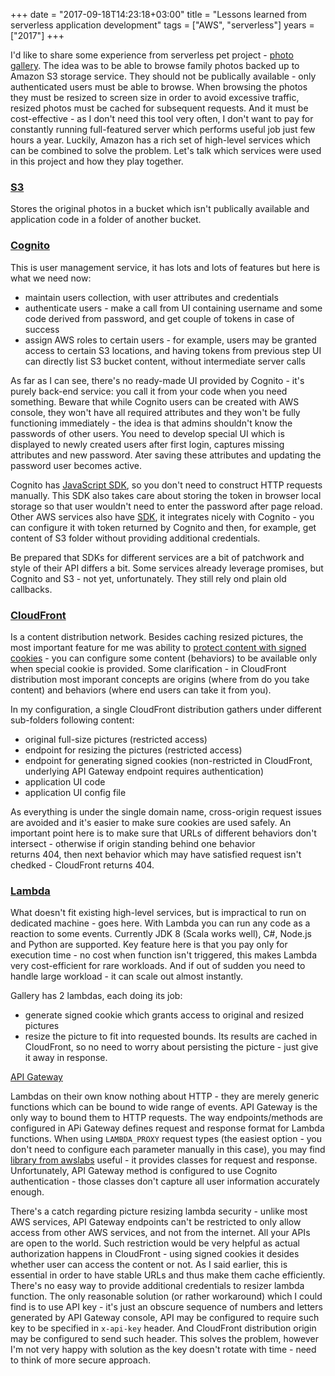 +++
date = "2017-09-18T14:23:18+03:00"
title = "Lessons learned from serverless application development"
tags = ["AWS", "serverless"]
years = ["2017"]
+++

I'd like to share some experience from serverless pet project - [photo gallery](https://github.com/paul-lysak/gallery-proto).
The idea was to be able to browse family photos backed up to Amazon S3 storage service.
They should not be publically available - only authenticated users must be able to browse.
When browsing the photos they must be resized to screen size in order to avoid excessive traffic,
resized photos must be cached for subsequent requests.
And it must be cost-effective - as I don't need this tool very often, 
I don't want to pay for constantly running full-featured server which performs useful job just few hours a year. 
Luckily, Amazon has a rich set of high-level services which can be combined to solve the problem. 
Let's talk which services were used in this project and how they play together.


### [S3](https://aws.amazon.com/s3/)

Stores the original photos in a bucket which isn't publically available and application code in a folder of another bucket.

### [Cognito](https://aws.amazon.com/cognito/)

This is user management service, it has lots and lots of features but here is what we need now:

- maintain users collection, with user attributes and credentials
- authenticate users - make a call from UI containing username and some code derived from password, and get couple of tokens in case of success 
- assign AWS roles to certain users - for example, users may be granted access to certain S3 locations, and having tokens from previous step UI can directly list S3 bucket content, without intermediate server calls

As far as I can see, there's no ready-made UI provided by Cognito - it's purely back-end service: you call it from your code when you need something.
Beware that while Cognito users can be created with AWS console, they won't have all required attributes and they won't be fully functioning immediately - the idea is that admins shouldn't know the passwords of other users. 
You need to develop special UI which is displayed to newly created users after first login, captures missing attributes and new password. Ater saving these attributes 
and updating the password user becomes active.

Cognito has [JavaScript SDK](https://github.com/aws/amazon-cognito-identity-js), so you don't need to construct HTTP requests manually.
This SDK also takes care about storing the token in browser local storage so that user wouldn't need to enter the password after page reload. 
Other AWS services also have [SDK](https://github.com/aws/aws-sdk-js), it integrates nicely with Cognito - you can configure it with token returned by Cognito
and then, for example, get content of S3 folder without providing additional credentials. 

Be prepared that SDKs for different services are a bit of patchwork and style of their API differs a bit. Some services already leverage promises, but Cognito and S3 - not yet, unfortunately. 
They still rely ond plain old callbacks.


### [CloudFront](https://aws.amazon.com/cloudfront/) 

Is a content distribution network. Besides caching resized pictures, 
the most important feature for me was ability to [protect content with signed cookies](http://docs.aws.amazon.com/AmazonCloudFront/latest/DeveloperGuide/private-content-signed-cookies.html) - 
you can configure some content (behaviors) to be available only when special cookie is provided. 
Some clarification - in CloudFront distribution most imporant concepts are origins (where from do you take content) 
and behaviors (where end users can take it from you).

In my configuration, a single CloudFront distribution gathers under different sub-folders following content:

- original full-size pictures (restricted access)
- endpoint for resizing the pictures (restricted access)
- endpoint for generating signed cookies (non-restricted in CloudFront, underlying API Gateway endpoint requires authentication)
- application UI code
- application UI config file 

As everything is under the single domain name, cross-origin request issues are avoided and it's easier to make sure cookies are used safely.
An important point here is to make sure that URLs of different behaviors don't intersect - otherwise if origin standing behind one behavior  
returns 404, then next behavior which may have satisfied request isn't chedked - CloudFront returns 404. 


### [Lambda](https://aws.amazon.com/lambda/)

What doesn't fit existing high-level services, but is impractical to run on dedicated machine - goes here.
With Lambda you can run any code as a reaction to some events. Currently JDK 8 (Scala works well), C#, Node.js and Python are supported. 
Key feature here is that you pay only for execution time - no cost when function isn't triggered, this makes Lambda very cost-efficient
for rare workloads. And if out of sudden you need to handle large workload - it can scale out almost instantly.

Gallery has 2 lambdas, each doing its job:

- generate signed cookie which grants access to original and resized pictures
- resize the picture to fit into requested bounds. Its results are cached in CloudFront, so no need to worry about persisting the picture - just give it away in response.

[API Gateway](https://aws.amazon.com/api-gateway/)

Lambdas on their own know nothing about HTTP - they are merely generic functions which can be bound to wide range of events.
API Gateway is the only way to bound them to HTTP requests. The way endpoints/methods are configured in APi Gateway defines
request and response format for Lambda functions. When using `LAMBDA_PROXY` request types 
(the easiest option - you don't need to configure each parameter manually in this case),
you may find [library from awslabs](https://github.com/awslabs/aws-serverless-java-container) useful - it provides 
classes for request and response. Unfortunately, API Gateway method is configured to use Cognito authentication - those 
classes don't capture all user information accurately enough.

There's a catch regarding picture resizing lambda security - unlike most AWS services, API Gateway endpoints can't be restricted to only allow access from other AWS services,
and not from the internet. All your APIs are open to the world.
Such restriction would be very helpful as actual authorization happens in CloudFront - using signed cookies it desides whether user can access the content or not.
As I said earlier, this is essential in order to have stable URLs and thus make them cache efficiently. There's no easy way to provide additional credentials
to resizer lambda function. The only reasonable solution (or rather workaround) which I could find is to use API key - it's just an obscure sequence of numbers and letters generated by API Gateway console,
API may be configured to require such key to be specified in `x-api-key` header. And CloudFront distribution origin may be configured to send such header. 
This solves the problem, however I'm not very happy with solution as the key doesn't rotate with time - need to think of more secure approach.


